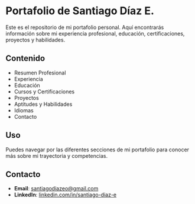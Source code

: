 # Portafolio de Santiago Díaz E.

Este es el repositorio de mi portafolio personal. Aquí encontrarás información sobre mi experiencia profesional, educación, certificaciones, proyectos y habilidades.

## Contenido

- Resumen Profesional
- Experiencia
- Educación
- Cursos y Certificaciones
- Proyectos
- Aptitudes y Habilidades
- Idiomas
- Contacto

## Uso

Puedes navegar por las diferentes secciones de mi portafolio para conocer más sobre mi trayectoria y competencias.

## Contacto

- **Email**: [santiagodiazeo@gmail.com](mailto:santiagodiazeo@gmail.com)
- **LinkedIn**: [linkedin.com/in/santiago-diaz-e](https://www.linkedin.com/in/santiago-diaz-e)
